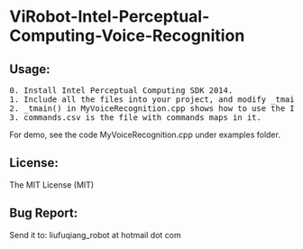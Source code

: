 ViRobot-Intel-Perceptual-Computing-Voice-Recognition
====================================================

Usage:
-------

<pre>
0. Install Intel Perceptual Computing SDK 2014.
1. Include all the files into your project, and modify _tmain() in MyVoiceRecognition.cpp.
2. _tmain() in MyVoiceRecognition.cpp shows how to use the Intel voice recognition module.
3. commands.csv is the file with commands maps in it.
</pre>

For demo, see the code MyVoiceRecognition.cpp under examples folder.

License:
---------
The MIT License (MIT)

Bug Report:
------------
Send it to: liufuqiang_robot at hotmail dot com